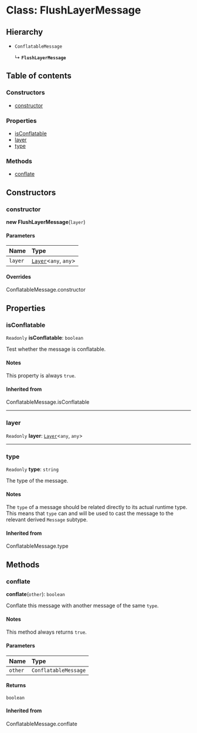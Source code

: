 # Class: FlushLayerMessage

## Hierarchy

* `ConflatableMessage`

  ↳ **`FlushLayerMessage`**

## Table of contents

### Constructors

* [constructor](/en/auto-docs/core/classes/FlushLayerMessage.md#constructor)

### Properties

* [isConflatable](/en/auto-docs/core/classes/FlushLayerMessage.md#isconflatable)
* [layer](/en/auto-docs/core/classes/FlushLayerMessage.md#layer)
* [type](/en/auto-docs/core/classes/FlushLayerMessage.md#type)

### Methods

* [conflate](/en/auto-docs/core/classes/FlushLayerMessage.md#conflate)

## Constructors

### constructor

**new FlushLayerMessage**(`layer`)

#### Parameters

| Name | Type |
| :------ | :------ |
| `layer` | [`Layer`](/en/auto-docs/core/classes/Layer.md)<`any`, `any`> |

#### Overrides

ConflatableMessage.constructor

## Properties

### isConflatable

`Readonly` **isConflatable**: `boolean`

Test whether the message is conflatable.

#### Notes

This property is always `true`.

#### Inherited from

ConflatableMessage.isConflatable

***

### layer

`Readonly` **layer**: [`Layer`](/en/auto-docs/core/classes/Layer.md)<`any`, `any`>

***

### type

`Readonly` **type**: `string`

The type of the message.

#### Notes

The `type` of a message should be related directly to its actual
runtime type. This means that `type` can and will be used to cast
the message to the relevant derived `Message` subtype.

#### Inherited from

ConflatableMessage.type

## Methods

### conflate

**conflate**(`other`): `boolean`

Conflate this message with another message of the same `type`.

#### Notes

This method always returns `true`.

#### Parameters

| Name | Type |
| :------ | :------ |
| `other` | `ConflatableMessage` |

#### Returns

`boolean`

#### Inherited from

ConflatableMessage.conflate
